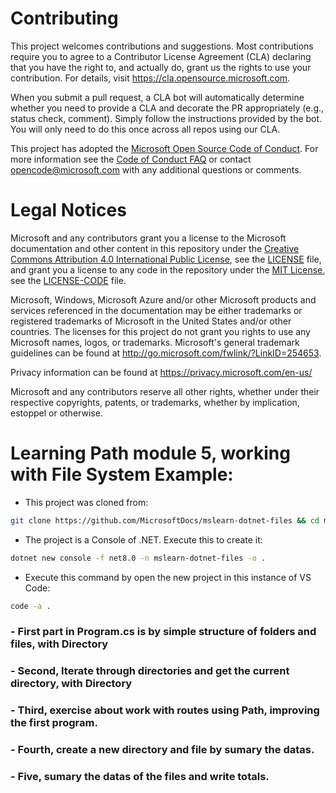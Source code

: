 
# Contributing

This project welcomes contributions and suggestions.  Most contributions require you to agree to a
Contributor License Agreement (CLA) declaring that you have the right to, and actually do, grant us
the rights to use your contribution. For details, visit https://cla.opensource.microsoft.com.

When you submit a pull request, a CLA bot will automatically determine whether you need to provide
a CLA and decorate the PR appropriately (e.g., status check, comment). Simply follow the instructions
provided by the bot. You will only need to do this once across all repos using our CLA.

This project has adopted the [Microsoft Open Source Code of Conduct](https://opensource.microsoft.com/codeofconduct/).
For more information see the [Code of Conduct FAQ](https://opensource.microsoft.com/codeofconduct/faq/) or
contact [opencode@microsoft.com](mailto:opencode@microsoft.com) with any additional questions or comments.

# Legal Notices

Microsoft and any contributors grant you a license to the Microsoft documentation and other content
in this repository under the [Creative Commons Attribution 4.0 International Public License](https://creativecommons.org/licenses/by/4.0/legalcode),
see the [LICENSE](LICENSE) file, and grant you a license to any code in the repository under the [MIT License](https://opensource.org/licenses/MIT), see the
[LICENSE-CODE](LICENSE-CODE) file.

Microsoft, Windows, Microsoft Azure and/or other Microsoft products and services referenced in the documentation
may be either trademarks or registered trademarks of Microsoft in the United States and/or other countries.
The licenses for this project do not grant you rights to use any Microsoft names, logos, or trademarks.
Microsoft's general trademark guidelines can be found at http://go.microsoft.com/fwlink/?LinkID=254653.

Privacy information can be found at https://privacy.microsoft.com/en-us/

Microsoft and any contributors reserve all other rights, whether under their respective copyrights, patents,
or trademarks, whether by implication, estoppel or otherwise.


# Learning Path module 5, working with File System Example:

- This project was cloned from: 
```Bash
git clone https://github.com/MicrosoftDocs/mslearn-dotnet-files && cd mslearn-dotnet-files
```
- The project is a Console of .NET. Execute this to create it:
```Bash
dotnet new console -f net8.0 -n mslearn-dotnet-files -o .
```
- Execute this command by open the new project in this instance of VS Code:
```Bash
code -a .
```
### - First part in Program.cs is by simple structure of folders and files, with Directory
### - Second, Iterate through directories and get the current directory, with Directory
### - Third, exercise about work with routes using Path, improving the first program.
### - Fourth, create a new directory and file by sumary the datas.
### - Five, sumary the datas of the files and write totals.
